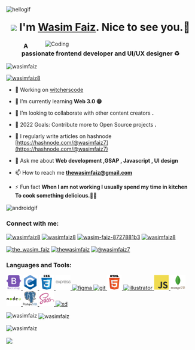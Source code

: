 <img align="left" src="https://user-images.githubusercontent.com/67560900/107698101-10797e00-6cda-11eb-8357-b7808d66151a.gif" width="310" alt="hellogif">
 <h1 align="center"> <img src="https://raw.githubusercontent.com/ShahriarShafin/ShahriarShafin/main/Assets/hi.gif" width="40"/>  I'm <a href="https://wasimfaiz.github.io/" target="_blank">Wasim Faiz</a>. Nice to see you.🤗 </h1> 


<img align="right" alt="Coding" width="400" src="https://cdn.dribbble.com/users/2646423/screenshots/5507196/computer.gif">

<h3 align="center">A passionate frontend developer and UI/UX designer ♻️</h3>

<p align="left"> <img src="https://komarev.com/ghpvc/?username=wasimfaiz&label=Profile%20views&color=0e75b6&style=flat" alt="wasimfaiz" /> </p>

<p align="left"> <a href="https://twitter.com/wasimfaiz8" target="blank"><img src="https://img.shields.io/twitter/follow/wasimfaiz8?logo=twitter&style=for-the-badge" alt="wasimfaiz8" /></a> </p>

- 🔭 Working on <a href="https://github.com/witcherscode/" target="_blank">witcherscode</a>

- 🌱 I’m currently learning  **Web 3.0 😁**

- 👯 I’m looking to collaborate with other content creators **.**

- 🥅 2022 Goals: Contribute more to Open Source projects **.**

- 📝 I regularly write articles on hashnode [https://hashnode.com/@wasimfaiz7](https://hashnode.com/@wasimfaiz7)

- 💬 Ask me about **Web development ,GSAP , Javascript , UI design**

- 📫 How to reach me **thewasimfaiz@gmail.com**

- ⚡ Fun fact **When I am not working I usually spend my time in kitchen To cook something delicious.🥘🍝**

 <img align="center" src="https://camo.githubusercontent.com/9afefcbff89a66b497e623146404d0e0d51fd46d9cd4039f8580a339a2ad9cbc/68747470733a2f2f6d69726f2e6d656469756d2e636f6d2f6d61782f323830302f312a4255376630324c655165454c7a747178613865436d772e676966" width="400" alt="androidgif">


<h3 align="left">Connect with me:</h3>

<p align="left">

<a href="https://codepen.io/wasimfaiz8" target="blank"><img align="center" src="https://raw.githubusercontent.com/rahuldkjain/github-profile-readme-generator/master/src/images/icons/Social/codepen.svg" alt="wasimfaiz8" height="30" width="40" /></a>
<a href="https://twitter.com/wasimfaiz8" target="blank"><img align="center" src="https://raw.githubusercontent.com/rahuldkjain/github-profile-readme-generator/master/src/images/icons/Social/twitter.svg" alt="wasimfaiz8" height="30" width="40" /></a>
<a href="https://linkedin.com/in/wasimfaiz" target="blank"><img align="center" src="https://raw.githubusercontent.com/rahuldkjain/github-profile-readme-generator/master/src/images/icons/Social/linked-in-alt.svg" alt="wasim-faiz-8727881b3" height="30" width="40" /></a>
<a href="https://fb.com/wasimfaiz8" target="blank"><img align="center" src="https://raw.githubusercontent.com/rahuldkjain/github-profile-readme-generator/master/src/images/icons/Social/facebook.svg" alt="wasimfaiz8" height="30" width="40" /></a>

<a href="https://instagram.com/the_wasim_faiz" target="blank"><img align="center" src="https://raw.githubusercontent.com/rahuldkjain/github-profile-readme-generator/master/src/images/icons/Social/instagram.svg" alt="the_wasim_faiz" height="30" width="40" /></a>
<a href="https://dribbble.com/thewasimfaiz" target="blank"><img align="center" src="https://raw.githubusercontent.com/rahuldkjain/github-profile-readme-generator/master/src/images/icons/Social/dribbble.svg" alt="thewasimfaiz" height="30" width="40" /></a>
<a href="https://hashnode.com/@wasimfaiz7" target="blank"><img align="center" src="https://raw.githubusercontent.com/rahuldkjain/github-profile-readme-generator/master/src/images/icons/Social/hashnode.svg" alt="@wasimfaiz7" height="30" width="40" /></a>

</p>

<h3 align="left">Languages and Tools:</h3>

<p align="left"> <a href="https://getbootstrap.com" target="_blank" rel="noreferrer"> <img src="https://raw.githubusercontent.com/devicons/devicon/master/icons/bootstrap/bootstrap-plain-wordmark.svg" alt="bootstrap" width="40" height="40"/> </a> <a href="https://www.cprogramming.com/" target="_blank" rel="noreferrer"> <img src="https://raw.githubusercontent.com/devicons/devicon/master/icons/c/c-original.svg" alt="c" width="40" height="40"/> </a> <a href="https://www.w3schools.com/css/" target="_blank" rel="noreferrer"> <img src="https://raw.githubusercontent.com/devicons/devicon/master/icons/css3/css3-original-wordmark.svg" alt="css3" width="40" height="40"/> </a> <a href="https://expressjs.com" target="_blank" rel="noreferrer"> <img src="https://raw.githubusercontent.com/devicons/devicon/master/icons/express/express-original-wordmark.svg" alt="express" width="40" height="40"/> </a> <a href="https://www.figma.com/" target="_blank" rel="noreferrer"> <img src="https://www.vectorlogo.zone/logos/figma/figma-icon.svg" alt="figma" width="40" height="40"/> </a> <a href="https://git-scm.com/" target="_blank" rel="noreferrer"> <img src="https://www.vectorlogo.zone/logos/git-scm/git-scm-icon.svg" alt="git" width="40" height="40"/> </a> <a href="https://www.w3.org/html/" target="_blank" rel="noreferrer"> <img src="https://raw.githubusercontent.com/devicons/devicon/master/icons/html5/html5-original-wordmark.svg" alt="html5" width="40" height="40"/> </a> <a href="https://www.adobe.com/in/products/illustrator.html" target="_blank" rel="noreferrer"> <img src="https://www.vectorlogo.zone/logos/adobe_illustrator/adobe_illustrator-icon.svg" alt="illustrator" width="40" height="40"/> </a> <a href="https://developer.mozilla.org/en-US/docs/Web/JavaScript" target="_blank" rel="noreferrer"> <img src="https://raw.githubusercontent.com/devicons/devicon/master/icons/javascript/javascript-original.svg" alt="javascript" width="40" height="40"/> </a> <a href="https://www.mongodb.com/" target="_blank" rel="noreferrer"> <img src="https://raw.githubusercontent.com/devicons/devicon/master/icons/mongodb/mongodb-original-wordmark.svg" alt="mongodb" width="40" height="40"/> </a> <a href="https://nodejs.org" target="_blank" rel="noreferrer"> <img src="https://raw.githubusercontent.com/devicons/devicon/master/icons/nodejs/nodejs-original-wordmark.svg" alt="nodejs" width="40" height="40"/> </a> <a href="https://www.postgresql.org" target="_blank" rel="noreferrer"> <img src="https://raw.githubusercontent.com/devicons/devicon/master/icons/postgresql/postgresql-original-wordmark.svg" alt="postgresql" width="40" height="40"/> </a> <a href="https://sass-lang.com" target="_blank" rel="noreferrer"> <img src="https://raw.githubusercontent.com/devicons/devicon/master/icons/sass/sass-original.svg" alt="sass" width="40" height="40"/> </a> <a href="https://www.adobe.com/products/xd.html" target="_blank" rel="noreferrer"> <img src="https://cdn.worldvectorlogo.com/logos/adobe-xd.svg" alt="xd" width="40" height="40"/> </a> </p>

<p><img align="left" src="https://github-readme-stats.vercel.app/api/top-langs?username=wasimfaiz&show_icons=true&locale=en&layout=compact" alt="wasimfaiz" /></p>

<p>&nbsp;<img align="center" src="https://github-readme-stats.vercel.app/api?username=wasimfaiz&show_icons=true&locale=en" alt="wasimfaiz" /></p>

<p><img align="center" src="https://github-readme-streak-stats.herokuapp.com/?user=wasimfaiz&" alt="wasimfaiz" /></p>


 <img align="center" src="https://user-images.githubusercontent.com/67560900/135058203-f80c9621-b921-4662-97e5-17b4ff1a0369.gif" width="400">














